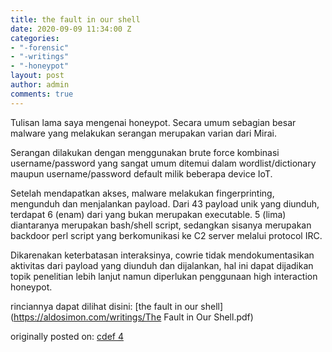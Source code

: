 ```yaml
---
title: the fault in our shell
date: 2020-09-09 11:34:00 Z
categories:
- "-forensic"
- "-writings"
- "-honeypot"
layout: post
author: admin
comments: true
---
```


Tulisan lama saya mengenai honeypot. Secara umum sebagian besar malware yang melakukan serangan merupakan varian dari Mirai.
<!--more-->
Serangan dilakukan dengan menggunakan brute force kombinasi username/password yang sangat umum ditemui dalam wordlist/dictionary maupun username/password default milik beberapa device IoT.

Setelah mendapatkan akses, malware melakukan fingerprinting, mengunduh  dan menjalankan payload. Dari 43 payload unik yang diunduh, terdapat 6 (enam) dari yang bukan merupakan executable. 5 (lima) diantaranya merupakan bash/shell script, sedangkan sisanya merupakan backdoor perl script yang berkomunikasi ke C2 server melalui protocol IRC.

Dikarenakan keterbatasan interaksinya, cowrie tidak mendokumentasikan aktivitas dari payload yang diunduh dan dijalankan, hal ini dapat dijadikan topik penelitian lebih lanjut namun diperlukan penggunaan high interaction honeypot.

rinciannya dapat dilihat disini:
[the fault in our shell](https://aldosimon.com/writings/The Fault in Our Shell.pdf)

originally posted on:
[cdef 4](https://aldosimon.com/writings/cdef4.pdf)
